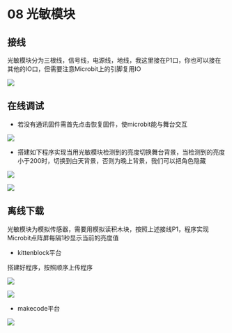 # 08 光敏模块

## 接线

光敏模块分为三根线，信号线，电源线，地线，我这里接在P1口，你也可以接在其他的IO口，但需要注意Microbit上的引脚复用IO

![](https://s2.ax1x.com/2019/09/24/ukLBHH.jpg)

## 在线调试 

- 若没有通讯固件需首先点击恢复固件，使microbit能与舞台交互  

![](https://s2.ax1x.com/2019/09/18/nTC54I.jpg)    

- 搭建如下程序实现当用光敏模块检测到的亮度切换舞台背景，当检测到的亮度小于200时，切换到白天背景，否则为晚上背景，我们可以把角色隐藏

![](https://s2.ax1x.com/2019/09/05/nmrrwR.jpg)

![](https://s2.ax1x.com/2019/09/05/nmrcY6.jpg)

## 离线下载

光敏模块为模拟传感器，需要用模拟读积木块，按照上述接线P1，程序实现Microbit点阵屏每隔1秒显示当前的亮度值  

- kittenblock平台  

搭建好程序，按照顺序上传程序  

![](https://s2.ax1x.com/2019/09/02/nPATlF.jpg)  

![](https://s2.ax1x.com/2019/09/18/nTEV9s.jpg)

- makecode平台   

![](https://s2.ax1x.com/2019/09/02/nPE4HA.jpg)  



